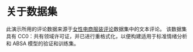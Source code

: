 # <a name="about-the-dataset"></a>关于数据集

此演示所用的评论数据来源于[女性电商服装评论](https://www.kaggle.com/nicapotato/womens-ecommerce-clothing-reviews/)数据集中的文本评论。 该数据集具有 CC0：共有领域许可证，并已进行重格式化，以便构建适用于标准情绪分析和 ABSA 模型的验证和训练集。  
